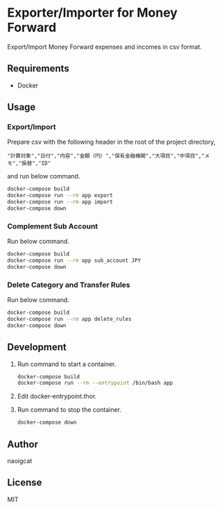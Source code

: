 # Exporter/Importer for Money Forward

Export/Import Money Forward expenses and incomes in csv format.

## Requirements

-   Docker

## Usage

### Export/Import

Prepare csv with the following header in the root of the project directory,

```csv
"計算対象","日付","内容","金額（円）","保有金融機関","大項目","中項目","メモ","振替","ID"
```

and run below command.

```sh
docker-compose build
docker-compose run --rm app export
docker-compose run --rm app import
docker-compose down
```

### Complement Sub Account

Run below command.

```sh
docker-compose build
docker-compose run --rm app sub_account JPY
docker-compose down
```

### Delete Category and Transfer Rules

Run below command.

```sh
docker-compose build
docker-compose run --rm app delete_rules
docker-compose down
```

## Development

1.  Run command to start a container.

    ```sh
    docker-compose build
    docker-compose run --rm --entrypoint /bin/bash app
    ```

2.  Edit docker-entrypoint.thor.

3.  Run command to stop the container.

    ```sh
    docker-compose down
    ```

## Author

naoigcat

## License

MIT
